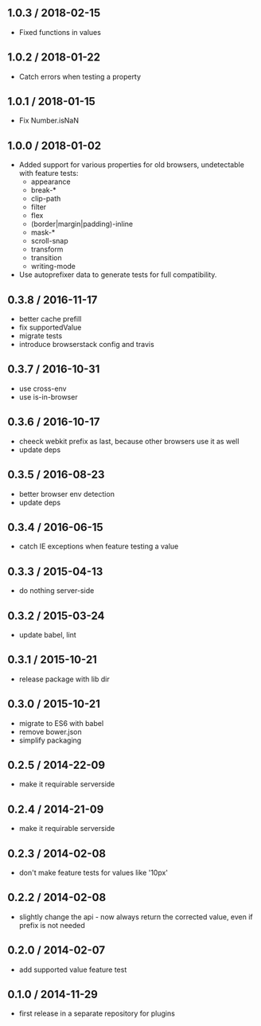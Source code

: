 ## 1.0.3 / 2018-02-15

- Fixed functions in values

## 1.0.2 / 2018-01-22

- Catch errors when testing a property

## 1.0.1 / 2018-01-15

- Fix Number.isNaN

## 1.0.0 / 2018-01-02

- Added support for various properties for old browsers, undetectable with feature tests:
  - appearance
  - break-*
  - clip-path
  - filter
  - flex
  - (border|margin|padding)-inline
  - mask-*
  - scroll-snap
  - transform
  - transition
  - writing-mode
- Use autoprefixer data to generate tests for full compatibility.

## 0.3.8 / 2016-11-17

- better cache prefill
- fix supportedValue
- migrate tests
- introduce browserstack config and travis

## 0.3.7 / 2016-10-31

- use cross-env
- use is-in-browser

## 0.3.6 / 2016-10-17

- cheeck webkit prefix as last, because other browsers use it as well
- update deps

## 0.3.5 / 2016-08-23

- better browser env detection
- update deps

## 0.3.4 / 2016-06-15

- catch IE exceptions when feature testing a value

## 0.3.3 / 2015-04-13

- do nothing server-side

## 0.3.2 / 2015-03-24

- update babel, lint

## 0.3.1 / 2015-10-21

- release package with lib dir

## 0.3.0 / 2015-10-21

- migrate to ES6 with babel
- remove bower.json
- simplify packaging

## 0.2.5 / 2014-22-09

- make it requirable serverside

## 0.2.4 / 2014-21-09

- make it requirable serverside

## 0.2.3 / 2014-02-08

- don't make feature tests for values like '10px'

## 0.2.2 / 2014-02-08

- slightly change the api - now always return the corrected value, even if prefix is not needed

## 0.2.0 / 2014-02-07

- add supported value feature test

## 0.1.0 / 2014-11-29

- first release in a separate repository for plugins
